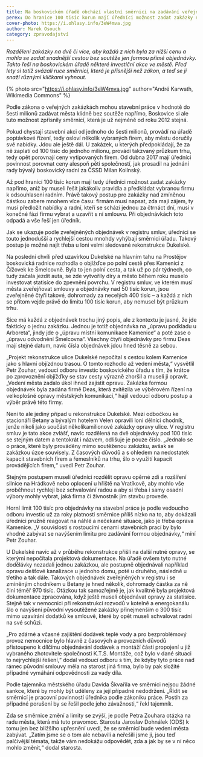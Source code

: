 ```yaml
---
title: Na boskovickém úřadě obchází vlastní směrnici na zadávání veřejných zakázek
perex: Do hranice 100 tisíc korun mají úředníci možnost zadat zakázky napřímo, aniž by museli řešit jakákoliv pravidla a předkládat vybranou firmu k odsouhlasení radním.
cover-photo: https://i.ohlasy.info/3eW4mva.jpg
author: Marek Osouch
category: zpravodajství
---
```


*Rozdělení zakázky na dvě či více, aby každá z nich byla za nižší cenu a mohla se zadat snadnější cestou bez soutěže jen formou přímé objednávky. Takto řeší na boskovickém úřadě některé investiční akce ve městě. Před lety si totiž svázali ruce směrnicí, která je přísnější než zákon, a teď se jí snaží různými kličkami vyhnout.*

{% photo src="https://i.ohlasy.info/3eW4mva.jpg" author="André Karwath, Wikimedia Commons" %}

Podle zákona o veřejných zakázkách mohou stavební práce v hodnotě do šesti milionů zadávat města klidně bez soutěže napřímo, Boskovice si ale tuto možnost zpřísnily směrnicí, která je už nejméně od roku 2012 stejná.

Pokud chystají stavební akci od jednoho do šesti milionů, provádí na úřadě poptávkové řízení, tedy osloví několik vybraných firem, aby městu doručily své nabídky. Jdou ale ještě dál. U zakázek, u kterých předpokládají, že za ně zaplatí od 100 tisíc do jednoho milionu, provádí takzvaný průzkum trhu, tedy opět porovnají ceny vytipovaných firem. Od dubna 2017 mají úředníci povinnost porovnat ceny alespoň pěti společností, jak prosadil na jednání rady bývalý boskovický radní za ČSSD Milan Kolínský.

Až pod hranicí 100 tisíc korun mají tedy úředníci možnost zadat zakázky napřímo, aniž by museli řešit jakákoliv pravidla a předkládat vybranou firmu k odsouhlasení radním. Právě takový postup pro zakázky nad zmíněnou částkou zabere mnohem více času: firmám musí napsat, zda mají zájem, ty musí předložit nabídky a radní, kteří se schází jednou za čtrnáct dní, musí v konečné fázi firmu vybrat a uzavřít s ní smlouvu. Při objednávkách toto odpadá a vše řeší jen úředník.

Jak se ukazuje podle zveřejněných objednávek v registru smluv, úředníci se touto jednodušší a rychlejší cestou mnohdy vyhýbají směrnici úřadu. Takový postup je možné najít třeba u loni velmi sledované rekonstrukce Dukelské.

Na poslední chvíli před uzavírkou Dukelské na hlavním tahu na Prostějov boskovická radnice rozhodla o objížďce po polní cestě přes Kamenici z Čížovek ke Šmelcovně. Byla to jen polní cesta, a tak už po pár týdnech, co tudy začala jezdit auta, se zde vytvořily díry a město během roku muselo investovat statisíce do zpevnění povrchu. V registru smluv, ve kterém musí města zveřejňovat smlouvy a objednávky nad 50 tisíc korun, jsou zveřejněné čtyři takové, dohromady za necelých 400 tisíc – a každá z nich se přitom vejde právě do limitu 100 tisíc korun, aby nemusel být průzkum trhu.

Sice má každá z objednávek trochu jiný popis, ale z kontextu je jasné, že jde fakticky o jednu zakázku. Jednou je totiž objednávka na „úpravu podkladu u Arboreta“, jindy jde o „úpravu místní komunikace Kamenice“ a poté zase o „úpravu odvodnění Šmelcovna“. Všechny čtyři objednávky pro firmu Deas mají stejné datum, navíc čísla objednávek jdou hned těsně za sebou.

„Projekt rekonstrukce ulice Dukelské nepočítal s cestou kolem Kamenice jako s hlavní objízdnou trasou. O tomto rozhodlo až vedení města,“ vysvětlil Petr Zouhar, vedoucí odboru investic boskovického úřadu s tím, že krátce po zprovoznění objížďky se stav cesty výrazně zhoršil a museli ji opravit. „Vedení města zadalo úkol ihned zajistit opravu. Zakázka formou objednávek byla zadána firmě Deas, která zvítězila ve výběrovém řízení na velkoplošné opravy městských komunikací,“ hájil vedoucí odboru postup a výběr právě této firmy.

Není to ale jediný případ u rekonstrukce Dukelské. Mezi odbočkou ke stacionáři Betany a bývalým hotelem Velen opravili loni dělníci chodník, jenže nikoli jako součást několikamilionové zakázky opravy ulice. V registru smluv je tato akce zvlášť, navíc rozdělená na dvě objednávky pod 100 tisíc se stejným datem a tentokrát i názvem, odlišuje je pouze číslo. „Jednalo se o práce, které byly prováděny mimo soutěženou zakázku, avšak se zakázkou úzce souvisely. Z časových důvodů a s ohledem na nedostatek kapacit stavebních firem a řemeslníků na trhu, šlo o využití kapacit provádějících firem,“ uvedl Petr Zouhar.

Stejným postupem museli úředníci rozdělit opravu opěrné zdi a rozšíření silnice na Hrádkově nebo oplocení u hřiště na Vratíkově, aby mohlo vše proběhnout rychleji bez schvalování radou a aby si třeba i samy osadní výbory mohly vybrat, jaká firma či živnostník jim stavbu provede.

Horní limit 100 tisíc pro objednávky na stavební práce je podle vedoucího odboru investic už za roky platnosti směrnice příliš nízko na to, aby dokázali úředníci pružně reagovat na náhlé a nečekané situace, jako je třeba oprava Kamenice. „V souvislosti s rostoucími cenami stavebních prací by bylo vhodné zabývat se navýšením limitu pro zadávání formou objednávky,“ míní Petr Zouhar.

U Dukelské navíc až v průběhu rekonstrukce přišli na další nutné opravy, se kterými nepočítala projektová dokumentace. Na úřadě ovšem tyto nutné dodělávky nezadali jednou zakázkou, ale postupně objednávali například opravu dešťové kanalizace u jednoho domu, poté u druhého, následně u třetího a tak dále. Takových objednávek zveřejněných v registru i se zmíněným chodníkem u Betany je hned několik, dohromady částka za ně činí téměř 970 tisíc. Otázkou tak samozřejmě je, jak kvalitně byla projektová dokumentace zpracována, když ještě museli objednávat opravy za statisíce. Stejně tak v nemocnici při rekonstrukci rozvodů v kotelně a energokanálu šlo o navýšení původní vysoutěžené zakázky přinejmenším o 300 tisíc mimo uzavírání dodatků ke smlouvě, které by opět museli schvalovat radní na své schůzi.

„Pro zdárné a včasné zajištění dodávek teplé vody a pro bezproblémový provoz nemocnice bylo hlavně z časových a provozních důvodů přistoupeno k dílčímu objednávání dodávek a montáží části propojení u již vybraného zhotovitele společnosti K.T.S. Montáže, což bylo v dané situaci to nejrychlejší řešení,“ dodal vedoucí odboru s tím, že kdyby tyto práce nad rámec původní smlouvy měla na starost jiná firma, bylo by pak složité případné vymáhání odpovědnosti za vady díla.

Podle tajemníka městského úřadu Davida Škvařila ve směrnici nejsou žádné sankce, které by mohly být uděleny za její případné nedodržení. „Řídit se směrnicí je pracovní povinností úředníka podle zákoníku práce. Postih za případné porušení by se řešil podle jeho závažnosti,“ řekl tajemník.

Zda se směrnice změní a limity se zvýší, je podle Petra Zouhara otázka na radu města, která má tuto pravomoc. Starosta Jaroslav Dohnálek (ODS) k tomu jen bez bližšího upřesnění uvedl, že se směrnicí bude vedení města zabývat. „Zatím jsme se o tom ale nebavili a neřešili jsme ji, jsou teď palčivější témata, takže vám nedokážu odpovědět, zda a jak by se v ní něco mohlo změnit,“ dodal starosta.
